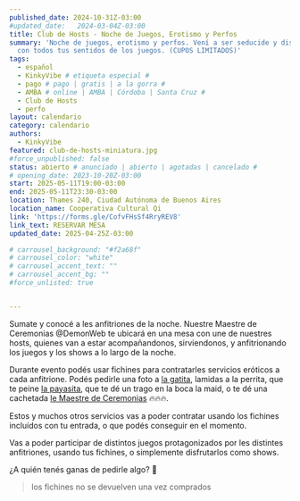 ```yaml
---
published_date: 2024-10-31Z-03:00
#updated_date:   2024-03-04Z-03:00
title: Club de Hosts - Noche de Juegos, Erotismo y Perfos
summary: 'Noche de juegos, erotismo y perfos. Vení a ser seducide y disfrutar
  con todos tus sentidos de los juegos. (CUPOS LIMITADOS)'
tags:
  - español
  - KinkyVibe # etiqueta especial #
  - pago # pago | gratis | a la gorra #
  - AMBA # online | AMBA | Córdoba | Santa Cruz #
  - Club de Hosts
  - perfo
layout: calendario
category: calendario
authors:
  - KinkyVibe
featured: club-de-hosts-miniatura.jpg
#force_unpublished: false
status: abierto # anunciado | abierto | agotadas | cancelado #
# opening_date: 2023-10-20Z-03:00
start: 2025-05-11T19:00-03:00
end: 2025-05-11T23:30-03:00
location: Thames 240, Ciudad Autónoma de Buenos Aires
location_name: Cooperativa Cultural Qi
link: 'https://forms.gle/CofvFHsSf4RryREV8'
link_text: RESERVAR MESA
updated_date: 2025-04-25Z-03:00

# carrousel_background: "#f2a68f"
# carrousel_color: "white"
# carrousel_accent_text: ""
# carrousel_accent_bg: ""
#force_unlisted: true


---
```

Sumate y conocé a les anfitriones de la noche. Nuestre Maestre de Ceremonias @DemonWeb te ubicará en una mesa con une de nuestres hosts, quienes van a estar acompañandonos, sirviendonos, y anfitrionando los juegos y los shows a lo largo de la noche.

Durante evento podés usar fichines para contratarles servicios eróticos a cada anfitrione. Podés pedirle una foto a [la gatita](https://www.instagram.com/juana.x.stoner/), lamidas a la perrita, que te peine [la payasita](https://www.instagram.com/princesa.fresitauwu/), que te dé un trago en la boca la maid, o te dé una cachetada [le Maestre de Ceremonias](https://www.instagram.com/xdemonwebx/) 🔥🔥🔥. 

Estos y muchos otros servicios vas a poder contratar usando los fichines incluídos con tu entrada, o que podés conseguir en el momento.

Vas a poder participar de distintos juegos protagonizados por les distintes anfitriones, usando tus fichines, o simplemente disfrutarlos como shows.

¿A quién tenés ganas de pedirle algo? 👀

> los fichines no se devuelven una vez comprados

<!-- 

# menú general

- fotos con usds
- interacciones entre hosts (cachetadas, chapes, algo particular de sus roles que se desbloquea según cual sea la dupla, cosas así)
- cachetadas a comensal
- nalgadas (dar o recibir) 
- dar un trago en la boca
- dar comida en la boca

## menú individual

- juana súcubo
  - [ritual de invocación?]
  - (dom/top mas que nada)
  - adoracion de botas
  - oler sus pies al final de la jornada
- maru maid
  - masajes
  - dar de comer estando a upa
  - peintar
  - mostrar calzón / dejar meter cabeza de comenzal bajo la pollera
- natt gatita
- azu hadite
  - [hechizo?]
  - si es vegan ponerme la comida/bebida en la boca y darsela
  - sentarme aupa y hacerle mimitos con un elemento de hada (flor, varita, pluma)  mientras come
  - susurros de hada al oido
  - mordidita traviesa
  - dar lluvia de besitos
  - lamer a un comensal para ver a que sabe
  - Un rato de que me acaricien las botas (tienen lentejuelas que cambian de color cuando las tocas y siempre necesitan tocarlas)
  - que me hagan cosquillas experiencia 4 elementos: 
    - 🌺: dar mi flor del pelo para oler
    - 💧: hacerle burbujitas 
    - 🌬: dar sopladitas por el cuerpo
    - ❤️‍🔥:  60 segundos de sostener mirada fogosa 
- fresi payasita
  - masajes
  - dar de comer pero estando a upa
  - sentarme encima
  - peinar
  - ser mesita
  - hacer la mimica de asfixiar con mis muslos
  - sentarme en la cara de la gente con ropa
  - decirme de formas humillantes por tiempo determinado (por ejemplo cada vez que necesiten algo dirigirse a mi como trolita)
  - atar a la silla para dar de comer
  - ser atada
  - hacerle cumplidos y decirle cosas lindas (praise) por tiempo limitado
- mel maestre de ceremonias

## ideas juegos
- [mel] trivia
- [maru y fresi] carrera de anfitriones restringides sosteniendo bandejas
- [azu y juana] algún ritual
-  -->